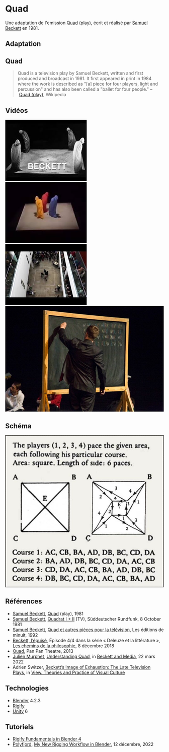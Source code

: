 # Quad
Une adaptation de l'emission [Quad](https://en.wikipedia.org/wiki/Quad_(play)) (play), écrit et réalisé par [Samuel Beckett](https://fr.wikipedia.org/wiki/Samuel_Beckett) en 1981.

## Adaptation


## Quad
> Quad is a television play by Samuel Beckett, written and first produced and broadcast in 1981. It first appeared in print in 1984 where the work is described as "[a] piece for four players, light and percussion" and has also been called a "ballet for four people." – [Quad (play)](https://en.wikipedia.org/wiki/Quad_(play)), Wikipedia

## Vidéos
[![Quad I+II](images/quad-screenshot-bw.jpg)](https://youtu.be/4ZDRfnICq9M?si=C-gZmVLJnP3xtlsH)
[![Quad Samuel Beckett](images/quad-screenshot-c.jpg)](https://youtu.be/LPJBIvv13Bc?si=0LFpZiGgkzCgVaZg)
[![Huddersfield Contemporary Music Festival](images/quad-huddersfield.jpg)](https://youtu.be/X8PzPGVB6L8?si=tPijG7abwCiFNYWt)
[![Pan Pan Theatre](images/quad-pan-pan-theatre.jpg)](https://youtu.be/34NNTgvUE7c?si=oPEsxqbY4Q7v45xv)

## Schéma
![](images/quad-labelled.jpg)

## Références


- [Samuel Beckett](https://fr.wikipedia.org/wiki/Samuel_Beckett), [Quad](https://en.wikipedia.org/wiki/Quad_(play)) (play), 1981
- [Samuel Beckett](https://fr.wikipedia.org/wiki/Samuel_Beckett), [Quadrat I + II](https://www.youtube.com/watch?v=4ZDRfnICq9M) (TV), Süddeutscher Rundfunk, 8 October 1981
- [Samuel Beckett](https://fr.wikipedia.org/wiki/Samuel_Beckett), [Quad et autres pièces pour la télévision](http://www.leseditionsdeminuit.fr/livre-Quad_et_autres_pièces_pour_la_télévision-1524-1-1-0-1.html), Les éditions de minuit, 1992
- [Beckett, l’épuisé](https://www.radiofrance.fr/franceculture/podcasts/les-chemins-de-la-philosophie/beckett-l-epuise-9006976), Épisode 4/4 dans la série « Deleuze et la littérature », [Les chemins de la philosophie](https://www.radiofrance.fr/franceculture/podcasts/les-chemins-de-la-philosophie), 8 décembre 2018
- [Quad](https://www.panpantheatre.com/shows/quad), Pan Pan Theatre, 2013
- [Julien Murphet](https://researchers.adelaide.edu.au/profile/julian.murphet), [Understanding Quad](https://www.manchesterhive.com/display/9781526145840/9781526145840.00017.xml), in [Beckett and Media](https://www.manchesterhive.com/display/9781526145840/9781526145840.xml), 22 mars 2022
- Adrien Switzer, [Beckett’s Image of Exhaustion: The Late Television Plays](https://www.pismowidok.org/en/archive/2023/37-images-of-exhaustion/becketts-image-of-exhaustion-the-late-television-plays), in [View. Theories and Practice of Visual Culture](https://www.pismowidok.org/en/index)

## Technologies
- [Blender](https://www.blender.org/download/) 4.2.3
- [Rigify](https://docs.blender.org/manual/en/2.81/addons/rigging/rigify.html)
- [Unity](https://unity.com) 6

## Tutoriels
- [Rigify Fundamentals in Blender 4](https://www.youtube.com/playlist?list=PLdcL5aF8ZcJt1GvL-Fcxy-fPgEFG-1fLp)
- [Polyfjord](https://www.youtube.com/@Polyfjord), [My New Rigging Workflow in Blender](https://www.youtube.com/watch?v=BiPoPMnU2VI&list=PL2DcM9Gsef16GjHLpFtYS1A0iBlsCoq6G&index=10), 12 décembre, 2022